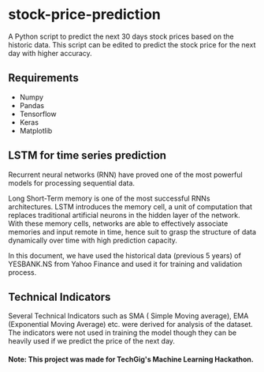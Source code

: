 # stock-price-prediction
A Python script to predict the next 30 days stock prices based on the historic data. This script can be edited to predict the stock price for the next day with higher accuracy.

## Requirements
* Numpy
* Pandas
* Tensorflow
* Keras
* Matplotlib

## LSTM for time series prediction
Recurrent neural networks (RNN) have proved one of the most powerful models for processing sequential data.

Long Short-Term memory is one of the most successful RNNs architectures. LSTM introduces the memory cell, a unit of computation that replaces traditional artificial neurons in the hidden layer of the network. With these memory cells, networks are able to effectively associate memories and input remote in time, hence suit to grasp the structure of data dynamically over time with high prediction capacity.

In this document, we have used the historical data (previous 5 years) of YESBANK.NS from Yahoo Finance and used it for training and validation process.

## Technical Indicators
Several Technical Indicators such as SMA ( Simple Moving average), EMA (Exponential Moving Average) etc. were derived for analysis of the dataset. The indicators were not used in training the model though they can be heavily used if we predict the price of the next day.

#### Note: This project was made for TechGig's Machine Learning Hackathon.
